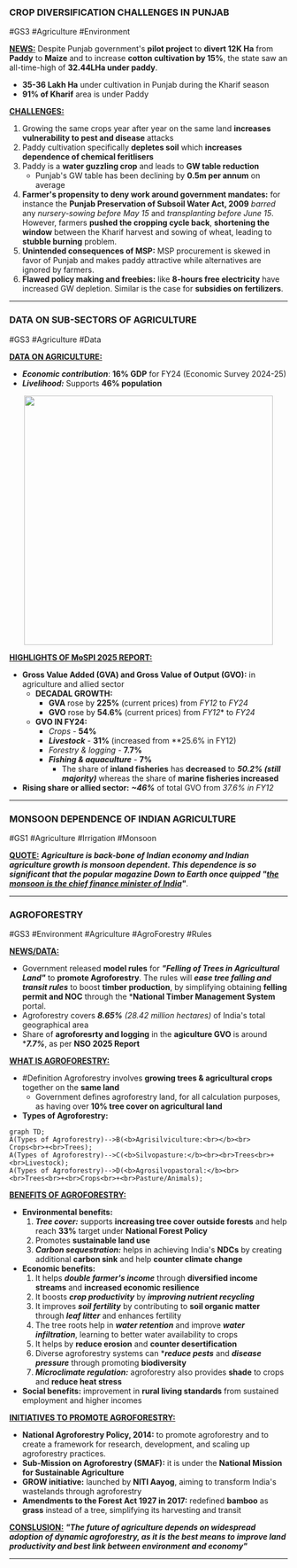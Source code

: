 ### CROP DIVERSIFICATION CHALLENGES IN PUNJAB
#GS3 #Agriculture #Environment 

<b><u>NEWS:</u></b> Despite Punjab government's **pilot project** to **divert 12K Ha** from **Paddy** to **Maize** and to increase **cotton cultivation by 15%**, the state saw an all-time-high of **32.44LHa under paddy**.
- **35-36 Lakh Ha** under cultivation in Punjab during the Kharif season
- **91% of Kharif** area is under Paddy 

<b><u>CHALLENGES:</u></b>
1. Growing the same crops year after year on the same land **increases vulnerability to pest and disease** attacks
2. Paddy cultivation specifically **depletes soil** which **increases dependence of chemical feritlisers**
3. Paddy is a **water guzzling crop** and leads to **GW table reduction**
	- Punjab's GW table has been declining by **0.5m per annum** on average
4. **Farmer's propensity to deny work around government mandates:** for instance the **Punjab Preservation of Subsoil Water Act, 2009** *barred* any *nursery-sowing before May 15* and *transplanting before June 15*. However, farmers **pushed the cropping cycle back**, **shortening the window** between the Kharif harvest and sowing of wheat, leading to **stubble burning** problem.
5. **Unintended consequences of MSP:** MSP procurement is skewed in favor of Punjab and makes paddy attractive while alternatives are ignored by farmers.
6. **Flawed policy making and freebies:** like **8-hours free electricity** have increased GW depletion. Similar is the case for **subsidies on fertilizers**.
---
### DATA ON SUB-SECTORS OF AGRICULTURE
#GS3 #Agriculture #Data 

<b><u>DATA ON AGRICULTURE:</u></b>
- ***Economic contribution***: **16% GDP** for FY24 (Economic Survey 2024-25)
-  ***Livelihood:*** Supports **46% population**
<p align="center"><img src="AgricultureGVAData.jpg" alt="" width="450"/></p>

<b><u>HIGHLIGHTS OF MoSPI 2025 REPORT:</u></b>
- **Gross Value Added (GVA) and Gross Value of Output (GVO):** in agriculture and allied sector 
	- **DECADAL GROWTH:**
		- **GVA** rose by **225%** (current prices) from *FY12* to *FY24*
		- **GVO** rose by **54.6%** (current prices) from *FY12** to *FY24*
	- **GVO IN FY24:**
		- *Crops* - **54%**
		- ***Livestock*** - **31%** (increased from **25.6% in FY12)
		- *Forestry & logging* - **7.7%**
		- ***Fishing & aquaculture*** - **7%**
			- The share of **inland fisheries** has **decreased** to ***50.2% (still majority)*** whereas the share of **marine fisheries increased**
- **Rising share or allied sector:** ***~46%*** of total GVO from *37.6% in FY12*

---
### MONSOON DEPENDENCE OF INDIAN AGRICULTURE
#GS1 #Agriculture #Irrigation #Monsoon

<b><u>QUOTE:</u></b> ***Agriculture is back-bone of Indian economy and Indian agriculture growth is monsoon dependent. This dependence is so significant that the popular magazine Down to Earth once quipped "<b><i><u>the monsoon is the chief finance minister of India</u></i></b>"***.

---
### AGROFORESTRY
#GS3 #Environment #Agriculture #AgroForestry #Rules

<b><u>NEWS/DATA:</u></b>
- Government released **model rules** for ***"Felling of Trees in Agricultural Land"*** to **promote Agroforestry**. The rules will ***ease tree falling and transit rules*** to boost **timber production**, by simplifying obtaining **felling permit and NOC** through the ***National Timber Management System** portal.
- Agroforestry covers ***8.65%** (28.42 million hectares)* of India's total geographical area
- Share of **agroforesrty and logging** in the **agiculture GVO** is around ****7.7%***, as per **NSO 2025 Report** 

<b><u>WHAT IS AGROFORESTRY:</b></u>
- #Definition Agroforestry involves **growing trees & agricultural crops** together on the **same land**
	- Government defines agroforestry land, for all calculation purposes, as having over **10% tree cover on agricultural land**
- **Types of Agroforestry:**
```mermaid
graph TD;
A(Types of Agroforestry)-->B(<b>Agrisilviculture:<br></b><br> Crops<br>+<br>Trees);
A(Types of Agroforestry)-->C(<b>Silvopasture:</b><br><br>Trees<br>+<br>Livestock);
A(Types of Agroforestry)-->D(<b>Agrosilvopastoral:</b><br><br>Trees<br>+<br>Crops<br>+<br>Pasture/Animals);
```

<b><u>BENEFITS OF AGROFORESTRY:</b></u>
- **Environmental benefits:** 
	1. ***Tree cover:*** supports **increasing tree cover outside forests** and help reach **33%** target under **National Forest Policy** 
	2. Promotes **sustainable land use**
	3. ***Carbon sequestration:*** helps in achieving India's **NDCs** by creating additional **carbon sink** and help **counter climate change**
- **Economic benefits:** 
	1. It helps ***double farmer's income*** through **diversified income streams** and **increased economic resilience**
	2. It boosts ***crop productivity*** by ***improving nutrient recycling***
	3. It improves ***soil fertility*** by contributing to **soil organic matter** through ***leaf litter*** and enhances fertility
	4. The tree roots help in ***water retention*** and improve ***water infiltration***, learning to better water availability to crops
	5. It helps by **reduce erosion** and **counter desertification**
	6. Diverse agroforestry systems can ****reduce pests*** and ***disease pressure*** through promoting **biodiversity**
	7. ***Microclimate regulation:*** agroforestry also provides **shade** to crops and **reduce heat stress**
- **Social benefits:** improvement in **rural living standards** from sustained employment and higher incomes
 
<b><u>INITIATIVES TO PROMOTE AGROFORESTRY:</u></b>
- **National Agroforestry Policy, 2014:** to promote agroforestry and to create a framework for research, development, and scaling up agroforestry practices.
- **Sub-Mission on Agroforestry (SMAF):** it is under the **National Mission for Sustainable Agriculture**
- **GROW initiative:** launched by **NITI Aayog**, aiming to transform India's wastelands through agroforestry
- **Amendments to the Forest Act 1927 in 2017:** redefined **bamboo** as **grass** instead of a tree, simplifying its harvesting and transit

<b><u>CONSLUSION:</u></b> ***"The future of agriculture depends on widespread adoption of dynamic agroforestry, as it is the best means to improve land productivity and best link between environment and economy"***

---
